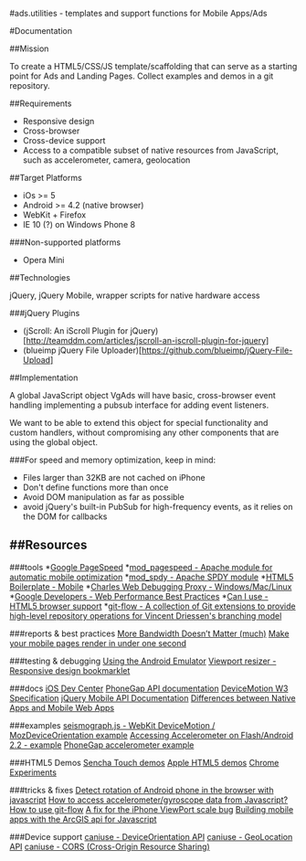 #ads.utilities - templates and support functions for Mobile Apps/Ads


#Documentation


##Mission

To create a HTML5/CSS/JS template/scaffolding that can serve as a starting point for Ads and Landing Pages.
Collect examples and demos in a git repository.



##Requirements
* Responsive design
* Cross-browser
* Cross-device support
* Access to a compatible subset of native resources from JavaScript, such as accelerometer, camera, geolocation


##Target Platforms
* iOs >= 5
* Android >= 4.2 (native browser)
* WebKit + Firefox
* IE 10 (?) on Windows Phone 8

###Non-supported platforms
* Opera Mini


##Technologies

jQuery, jQuery Mobile, wrapper scripts for native hardware access

###jQuery Plugins
* (jScroll: An iScroll Plugin for jQuery)[http://teamddm.com/articles/jscroll-an-iscroll-plugin-for-jquery]
* (blueimp jQuery File Uploader)[https://github.com/blueimp/jQuery-File-Upload]



##Implementation

A global JavaScript object VgAds will have basic, cross-browser event handling implementing a pubsub interface for adding event listeners.

We want to be able to extend this object for special functionality and custom handlers, without compromising any other components that are using the global object.

###For speed and memory optimization, keep in mind:

* Files larger than 32KB are not cached on iPhone
* Don't define functions more than once
* Avoid DOM manipulation as far as possible
* avoid jQuery's built-in PubSub for high-frequency events, as it relies on the DOM for callbacks



##Resources
----------------------------


###tools
*[Google PageSpeed](https://developers.google.com/speed/pagespeed/)
*[mod_pagespeed - Apache module for automatic mobile optimization](https://developers.google.com/speed/pagespeed/mod)
*[mod_spdy - Apache SPDY module](http://code.google.com/p/mod-spdy/)
*[HTML5 Boilerplate - Mobile](http://html5boilerplate.com/mobile/)
*[Charles Web Debugging Proxy - Windows/Mac/Linux](http://www.charlesproxy.com/)
*[Google Developers - Web Performance Best Practices](https://developers.google.com/speed/docs/best-practices/)
*[Can I use - HTML5 browser support](http://caniuse.com)
*[git-flow - A collection of Git extensions to provide high-level repository operations for Vincent Driessen's branching model](https://github.com/nvie/gitflow)


###reports & best practices
[More Bandwidth Doesn’t Matter (much)](http://www.belshe.com/2010/05/24/more-bandwidth-doesnt-matter-much/)
[Make your mobile pages render in under one second](http://calendar.perfplanet.com/2012/make-your-mobile-pages-render-in-under-one-second/)


###testing & debugging
[Using the Android Emulator](http://developer.android.com/tools/devices/emulator.html)
[Viewport resizer - Responsive design bookmarklet](http://lab.maltewassermann.com/viewport-resizer/)


###docs
[iOS Dev Center](https://developer.apple.com/devcenter/ios/index.action)
[PhoneGap API documentation](http://docs.phonegap.com/en/2.5.0/index.html)
[DeviceMotion W3 Specification](http://dev.w3.org/geo/api/spec-source-orientation.html#devicemotion)
[jQuery Mobile API Documentation](http://api.jquerymobile.com/)
[Differences between Native Apps and Mobile Web Apps](http://en.wikipedia.org/wiki/HTML5_in_mobile_devices#Differences_from_Native_Apps_and_Mobile_Web_Apps)


###examples
[seismograph.js - WebKit DeviceMotion / MozDeviceOrientation example](http://isthisanearthquake.com/seismograph.html)
[Accessing Accelerometer on Flash/Android 2.2 - example](http://www.mobilexweb.com/blog/android-froyo-html5-accelerometer-flash-player)
[PhoneGap accelerometer example](http://www.mobilexweb.com/samples/ball.html)


###HTML5 Demos
[Sencha Touch demos](http://www.sencha.com/products/touch/demos/)
[Apple HTML5 demos](http://www.apple.com/html5/)
[Chrome Experiments](http://www.chromeexperiments.com/)


###tricks & fixes
[Detect rotation of Android phone in the browser with javascript](http://stackoverflow.com/questions/1649086/detect-rotation-of-android-phone-in-the-browser-with-javascript)
[How to access accelerometer/gyroscope data from Javascript?](http://stackoverflow.com/questions/4378435/how-to-access-accelerometer-gyroscope-data-from-javascript/4378439)
[How to use git-flow](http://jeffkreeftmeijer.com/2010/why-arent-you-using-git-flow/)
[A fix for the iPhone ViewPort scale bug](http://www.blog.highub.com/mobile-2/a-fix-for-iphone-viewport-scale-bug/)
[Building mobile apps with the ArcGIS api for Javascript](http://www.slideshare.net/esrinederland/building-mobile-apps-with-the-arcgis-api-for-javascript-esri-andy-gup-and-antoon-uijtdehaag)


###Device support
[caniuse - DeviceOrientation API](http://caniuse.com/#feat=deviceorientation)
[caniuse - GeoLocation API](http://caniuse.com/#feat=geolocation)
[caniuse - CORS (Cross-Origin Resource Sharing)](http://caniuse.com/#feat=cors)